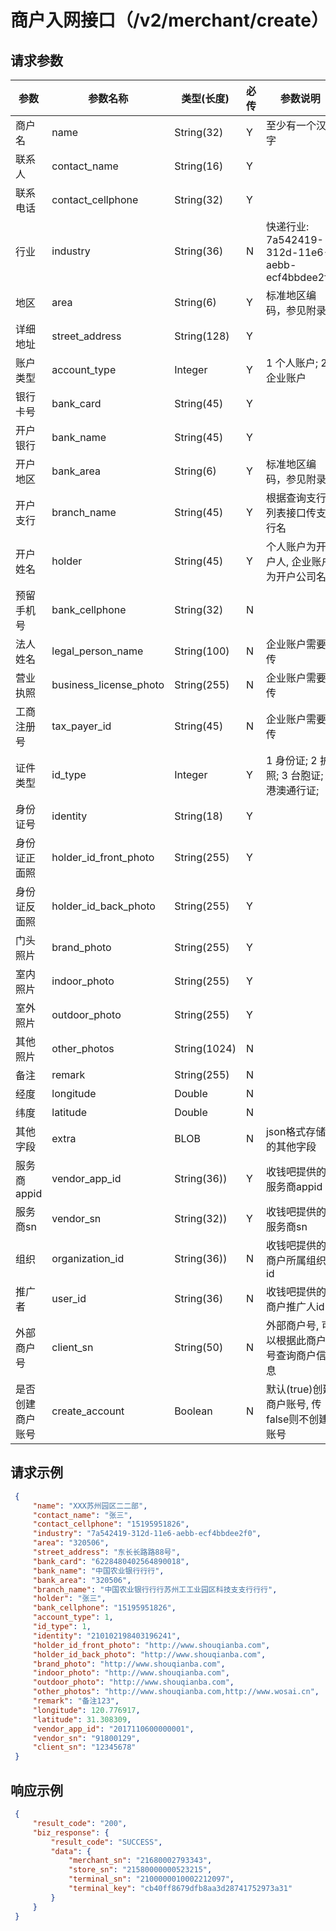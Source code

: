 # 商户入网接口（/v2/merchant/create）

## 请求参数

参数 | 参数名称 | 类型(长度) | 必传| 参数说明
--------- | ------ | ----- | -------|-------------------
商户名 | name |String(32)|Y|至少有一个汉字
联系人 |contact_name  | String(16)|Y |
联系电话 | contact_cellphone |String(32) |Y |
行业 | industry |String(36) |N |快递行业: 7a542419-312d-11e6-aebb-ecf4bbdee2f0
地区 | area |String(6) |Y |标准地区编码，参见附录
详细地址 | street_address |String(128) |Y | 
账户类型 | account_type |Integer |Y | 1 个人账户; 2 企业账户
银行卡号 | bank_card |String(45) |Y |
开户银行 | bank_name |String(45) |Y |
开户地区 | bank_area |String(6) |Y | 标准地区编码，参见附录
开户支行 | branch_name |String(45) |Y | 根据查询支行列表接口传支行名
开户姓名 | holder |String(45) |Y | 个人账户为开户人, 企业账户为开户公司名
预留手机号 | bank_cellphone |String(32) |N |
法人姓名 | legal_person_name |String(100) |N | 企业账户需要传
营业执照 | business_license_photo |String(255) |N | 企业账户需要传
工商注册号 | tax_payer_id |String(45) |N | 企业账户需要传
证件类型 | id_type |Integer |Y | 1 身份证; 2 护照; 3 台胞证; 4 港澳通行证;
身份证号 | identity |String(18) |Y |
身份证正面照 | holder_id_front_photo |String(255) |Y |
身份证反面照 | holder_id_back_photo |String(255) |Y |
门头照片 | brand_photo |String(255) |Y |
室内照片 | indoor_photo |String(255) |Y |
室外照片 | outdoor_photo |String(255) |Y |
其他照片 | other_photos |String(1024) |N |
备注 | remark |String(255) |N |
经度 | longitude |Double |N |
纬度 | latitude  |Double |N |
其他字段 | extra |BLOB |N |json格式存储的其他字段
服务商appid | vendor_app_id |String(36)) |Y |收钱吧提供的服务商appid
服务商sn | vendor_sn |String(32)) |Y |收钱吧提供的服务商sn
组织 | organization_id |String(36)) |N |收钱吧提供的商户所属组织id
推广者 | user_id |String(36) |N |收钱吧提供的商户推广人id
外部商户号 | client_sn |String(50) |N |外部商户号, 可以根据此商户号查询商户信息
是否创建商户账号 |create_account |Boolean |N |默认(true)创建商户账号, 传false则不创建账号

## 请求示例

   
   ```json
    {
        "name": "XXX苏州园区⼆二部",
        "contact_name": "张三",
        "contact_cellphone": "15195951826",
        "industry": "7a542419-312d-11e6-aebb-ecf4bbdee2f0",
        "area": "320506",
        "street_address": "东⻓长路路88号",
        "bank_card": "6228480402564890018",
        "bank_name": "中国农业银⾏行行",
        "bank_area": "320506",
        "branch_name": "中国农业银⾏行行苏州⼯工业园区科技⽀支⾏行行",
        "holder": "张三",
        "bank_cellphone": "15195951826",
        "account_type": 1,
        "id_type": 1,
        "identity": "210102198403196241",
        "holder_id_front_photo": "http://www.shouqianba.com",
        "holder_id_back_photo": "http://www.shouqianba.com",
        "brand_photo": "http://www.shouqianba.com",
        "indoor_photo": "http://www.shouqianba.com",
        "outdoor_photo": "http://www.shouqianba.com",
        "other_photos": "http://www.shouqianba.com,http://www.wosai.cn",
        "remark": "备注123",
        "longitude": 120.776917,
        "latitude": 31.308309,
        "vendor_app_id": "2017110600000001",
        "vendor_sn": "91800129",
        "client_sn": "12345678"
    }   
   ```
    
## 响应示例

   
   ```json
    {
        "result_code": "200",
        "biz_response": {
            "result_code": "SUCCESS",
            "data": {
                "merchant_sn": "21680002793343",
                "store_sn": "21580000000523215",
                "terminal_sn": "2100000010002212097",
                "terminal_key": "cb40ff8679dfb8aa3d28741752973a31"
            }
        }
    }
   ```
   



